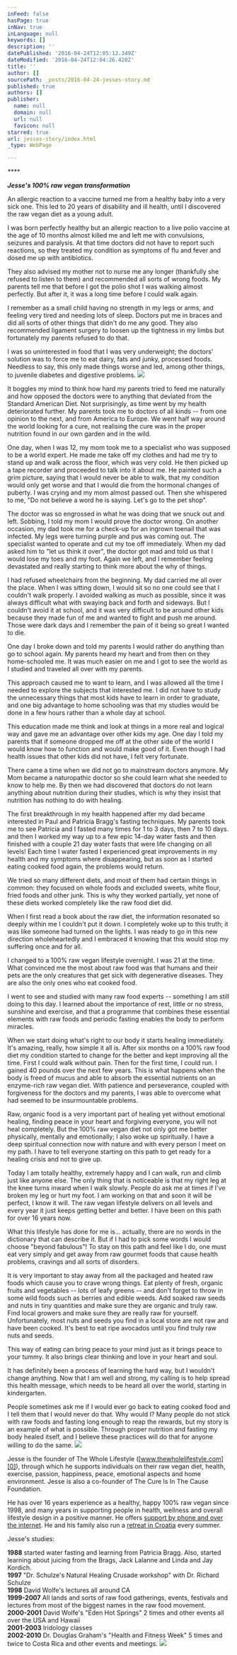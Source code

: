 ```yaml
---
inFeed: false
hasPage: true
inNav: true
inLanguage: null
keywords: []
description: ''
datePublished: '2016-04-24T12:05:12.349Z'
dateModified: '2016-04-24T12:04:26.420Z'
title: ''
author: []
sourcePath: _posts/2016-04-24-jesses-story.md
published: true
authors: []
publisher:
  name: null
  domain: null
  url: null
  favicon: null
starred: true
url: jesses-story/index.html
_type: WebPage

---
```

_****_

_**Jesse's 100% raw vegan transformation**_

An allergic reaction to a vaccine turned me from a healthy baby into a very sick one. This led to 20 years of disability and ill health, until I discovered the raw vegan diet as a young adult.

I was born perfectly healthy but an allergic reaction to a live polio vaccine at the age of 10 months almost killed me and left me with convulsions, seizures and paralysis. At that time doctors did not have to report such reactions, so they treated my condition as symptoms of flu and fever and dosed me up with antibiotics.

They also advised my mother not to nurse me any longer (thankfully she refused to listen to them) and recommended all sorts of wrong foods. My parents tell me that before I got the polio shot I was walking almost perfectly. But after it, it was a long time before I could walk again.

I remember as a small child having no strength in my legs or arms, and feeling very tired and needing lots of sleep. Doctors put me in braces and did all sorts of other things that didn't do me any good. They also recommended ligament surgery to loosen up the tightness in my limbs but fortunately my parents refused to do that.

I was so uninterested in food that I was very underweight; the doctors' solution was to force me to eat dairy, fats and junky, processed foods. Needless to say, this only made things worse and led, among other things, to juvenile diabetes and digestive problems.
![](https://the-grid-user-content.s3-us-west-2.amazonaws.com/7b6741fb-f34d-4e35-bbc1-094326787244.jpg)

It boggles my mind to think how hard my parents tried to feed me naturally and how opposed the doctors were to anything that deviated from the Standard American Diet. Not surprisingly, as time went by my health deteriorated further. My parents took me to doctors of all kinds -- from one opinion to the next, and from America to Europe. We went half way around the world looking for a cure, not realising the cure was in the proper nutrition found in our own garden and in the wild.

One day, when I was 12, my mom took me to a specialist who was supposed to be a world expert. He made me take off my clothes and had me try to stand up and walk across the floor, which was very cold. He then picked up a tape recorder and proceeded to talk into it about me. He painted such a grim picture, saying that I would never be able to walk, that my condition would only get worse and that I would die from the hormonal changes of puberty. I was crying and my mom almost passed out. Then she whispered to me, "Do not believe a word he is saying. Let's go to the pet shop".

The doctor was so engrossed in what he was doing that we snuck out and left. Sobbing, I told my mom I would prove the doctor wrong. On another occasion, my dad took me for a check-up for an ingrown toenail that was infected. My legs were turning purple and pus was coming out. The specialist wanted to operate and cut my toe off immediately. When my dad asked him to "let us think it over", the doctor got mad and told us that I would lose my toes and my foot. Again we left, and I remember feeling devastated and really starting to think more about the why of things.

I had refused wheelchairs from the beginning. My dad carried me all over the place. When I was sitting down, I would sit so no one could see that I couldn't walk properly. I avoided walking as much as possible, since it was always difficult what with swaying back and forth and sideways. But I couldn't avoid it at school, and it was very difficult to be around other kids because they made fun of me and wanted to fight and push me around. Those were dark days and I remember the pain of it being so great I wanted to die.

One day I broke down and told my parents I would rather do anything than go to school again. My parents heard my heart and from then on they home-schooled me. It was much easier on me and I got to see the world as I studied and traveled all over with my parents.

This approach caused me to want to learn, and I was allowed all the time I needed to explore the subjects that interested me. I did not have to study the unnecessary things that most kids have to learn in order to graduate, and one big advantage to home schooling was that my studies would be done in a few hours rather than a whole day at school.

This education made me think and look at things in a more real and logical way and gave me an advantage over other kids my age. One day I told my parents that if someone dropped me off at the other side of the world I would know how to function and would make good of it. Even though I had health issues that other kids did not have, I felt very fortunate.

There came a time when we did not go to mainstream doctors anymore. My Mom became a naturopathic doctor so she could learn what she needed to know to help me. By then we had discovered that doctors do not learn anything about nutrition during their studies, which is why they insist that nutrition has nothing to do with healing.

The first breakthrough in my health happened after my dad became interested in Paul and Patricia Bragg's fasting techniques. My parents took me to see Patricia and I fasted many times for 1 to 3 days, then 7 to 10 days. and then I worked my way up to a few epic 14-day water fasts and then finished with a couple 21 day water fasts that were life changing on all levels! Each time I water fasted I experienced great improvements in my health and my symptoms where disappearing, but as soon as I started eating cooked food again, the problems would return.

We tried so many different diets, and most of them had certain things in common: they focused on whole foods and excluded sweets, white flour, fried foods and other junk. This is why they worked partially, yet none of these diets worked completely like the raw food diet did.

When I first read a book about the raw diet, the information resonated so deeply within me I couldn't put it down. I completely woke up to this truth; it was like someone had turned on the lights. I was ready to go in this new direction wholeheartedly and I embraced it knowing that this would stop my suffering once and for all.

I changed to a 100% raw vegan lifestyle overnight. I was 21 at the time. What convinced me the most about raw food was that humans and their pets are the only creatures that get sick with degenerative diseases. They are also the only ones who eat cooked food.

I went to see and studied with many raw food experts -- something I am still doing to this day. I learned about the importance of rest, little or no stress, sunshine and exercise, and that a programme that combines these essential elements with raw foods and periodic fasting enables the body to perform miracles.

When we start doing what's right to our body it starts healing immediately. It's amazing, really, how simple it all is. After six months on a 100% raw food diet my condition started to change for the better and kept improving all the time. First I could walk without pain. Then for the first time, I could run. I gained 40 pounds over the next few years. This is what happens when the body is freed of mucus and able to absorb the essential nutrients on an enzyme-rich raw vegan diet. With patience and perseverance, coupled with forgiveness for the doctors and my parents, I was able to overcome what had seemed to be insurmountable problems.

Raw, organic food is a very important part of healing yet without emotional healing, finding peace in your heart and forgiving everyone, you will not heal completely. But the 100% raw vegan diet not only got me better physically, mentally and emotionally; I also woke up spiritually. I have a deep spiritual connection now with nature and with every person I meet on my path. I have to tell everyone starting on this path to get ready for a healing crisis and not to give up.

Today I am totally healthy, extremely happy and I can walk, run and climb just like anyone else. The only thing that is noticeable is that my right leg at the knee turns inward when I walk slowly. People do ask me at times if I've broken my leg or hurt my foot. I am working on that and soon it will be perfect, I know it will. The raw vegan lifestyle delivers on all levels and every year it just keeps getting better and better. I have been on this path for over 16 years now.

What this lifestyle has done for me is... actually, there are no words in the dictionary that can describe it. But if I had to pick some words I would choose "beyond fabulous"! To stay on this path and feel like I do, one must eat very simply and get away from raw gourmet foods that cause health problems, cravings and all sorts of disorders.

It is very important to stay away from all the packaged and heated raw foods which cause you to crave wrong things. Eat plenty of fresh, organic fruits and vegetables -- lots of leafy greens -- and don't forget to throw in some wild foods such as berries and edible weeds. Add soaked raw seeds and nuts in tiny quantities and make sure they are organic and truly raw. Find local growers and make sure they are really raw for yourself. Unfortunately, most nuts and seeds you find in a local store are not raw and have been cooked. It's best to eat ripe avocados until you find truly raw nuts and seeds.

This way of eating can bring peace to your mind just as it brings peace to your tummy. It also brings clear thinking and love in your heart and soul.

It has definitely been a process of learning the hard way, but I wouldn't change anything. Now that I am well and strong, my calling is to help spread this health message, which needs to be heard all over the world, starting in kindergarten.

People sometimes ask me if I would ever go back to eating cooked food and I tell them that I would never do that. Why would I? Many people do not stick with raw foods and fasting long enough to reap the rewards, but my story is an example of what is possible. Through proper nutrition and fasting my body healed itself, and I believe these practices will do that for anyone willing to do the same.
![](https://the-grid-user-content.s3-us-west-2.amazonaws.com/01e7e2d4-40fc-4738-b7c6-f9ebfd61424c.jpg)

Jesse is the founder of The Whole Lifestyle ([www.thewholelifestyle.com][0]), through which he supports individuals on their raw vegan diet, health, exercise, passion, happiness, peace, emotional aspects and home environment. Jesse is also a co-founder of The Cure Is In The Cause Foundation.

He has over 16 years experience as a healthy, happy 100% raw vegan since 1998, and many years in supporting people in health, wellness and overall lifestyle design in a positive manner. He offers [support by phone and over the internet][1]. He and his family also run a [retreat in Croatia][2] every summer.

Jesse's studies:

**1988** started water fasting and learning from Patricia Bragg. Also, started learning about juicing from the Brags, Jack Lalanne and Linda and Jay Kordich.  
**1997** "Dr. Schulze's Natural Healing Crusade workshop" with Dr. Richard Schulze  
**1998** David Wolfe's lectures all around CA  
**1999-2007** All lands and sorts of raw food gatherings, events, festivals and lectures from most of the biggest names in the raw food movement.  
**2000-2001** David Wolfe's "Eden Hot Springs" 2 times and other events all over the USA and Hawaii  
**2001-2003** Iridology classes  
**2002-2010** Dr. Douglas Graham's "Health and Fitness Week" 5 times and twice to Costa Rica and other events and meetings.
![](https://the-grid-user-content.s3-us-west-2.amazonaws.com/7eabd86c-a72c-4ab5-85ac-f23a4f0589f5.jpg)

[0]: http://thewholelifestyle.com/
[1]: http://www.blog.thewholelifestyle.com/raw-vegan-support/
[2]: http://thewholelifestyle.com/retreat/